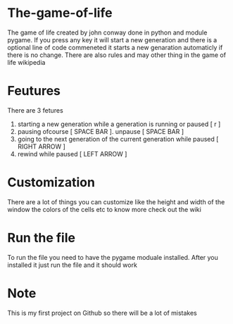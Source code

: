 # The-game-of-life
The game of life created by john conway done in python and module pygame. If you press any key it will start a new generation and there is a optional line of code commeneted it starts a new genaration automaticly if there is no change. There are also rules and may other thing in the game of life wikipedia

# Feutures
There are 3 fetures
1) starting a new generation while a generation is running or paused [ r ]
2) pausing ofcourse [ SPACE BAR ]. unpause [ SPACE BAR ] 
3) going to the next generation of the current generation while paused [ RIGHT ARROW ]
4) rewind while paused [ LEFT ARROW ]

# Customization
There are a lot of things you can customize like the height and width of the window the colors of the cells etc to know more check out the wiki

# Run the file
To run the file you need to have the pygame moduale installed. After you installed it just run the file and it should work 

# Note 
This is my first project on Github so there will be a lot of mistakes 

